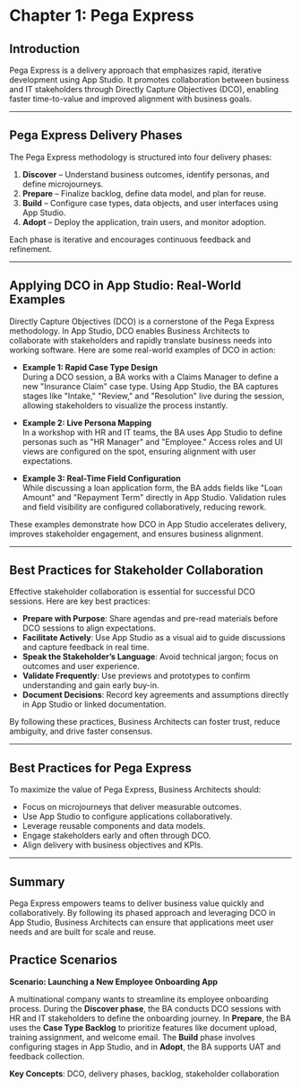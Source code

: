 # Chapter 1: Pega Express

## Introduction
Pega Express is a delivery approach that emphasizes rapid, iterative development using App Studio. It promotes collaboration between business and IT stakeholders through Directly Capture Objectives (DCO), enabling faster time-to-value and improved alignment with business goals.

---

## Pega Express Delivery Phases
The Pega Express methodology is structured into four delivery phases:

1. **Discover** – Understand business outcomes, identify personas, and define microjourneys.
2. **Prepare** – Finalize backlog, define data model, and plan for reuse.
3. **Build** – Configure case types, data objects, and user interfaces using App Studio.
4. **Adopt** – Deploy the application, train users, and monitor adoption.

Each phase is iterative and encourages continuous feedback and refinement.

---

## Applying DCO in App Studio: Real-World Examples

Directly Capture Objectives (DCO) is a cornerstone of the Pega Express methodology. In App Studio, DCO enables Business Architects to collaborate with stakeholders and rapidly translate business needs into working software. Here are some real-world examples of DCO in action:

- **Example 1: Rapid Case Type Design**  
  During a DCO session, a BA works with a Claims Manager to define a new "Insurance Claim" case type. Using App Studio, the BA captures stages like "Intake," "Review," and "Resolution" live during the session, allowing stakeholders to visualize the process instantly.

- **Example 2: Live Persona Mapping**  
  In a workshop with HR and IT teams, the BA uses App Studio to define personas such as "HR Manager" and "Employee." Access roles and UI views are configured on the spot, ensuring alignment with user expectations.

- **Example 3: Real-Time Field Configuration**  
  While discussing a loan application form, the BA adds fields like "Loan Amount" and "Repayment Term" directly in App Studio. Validation rules and field visibility are configured collaboratively, reducing rework.

These examples demonstrate how DCO in App Studio accelerates delivery, improves stakeholder engagement, and ensures business alignment.

---

## Best Practices for Stakeholder Collaboration
Effective stakeholder collaboration is essential for successful DCO sessions. Here are key best practices:

- **Prepare with Purpose**: Share agendas and pre-read materials before DCO sessions to align expectations.
- **Facilitate Actively**: Use App Studio as a visual aid to guide discussions and capture feedback in real time.
- **Speak the Stakeholder’s Language**: Avoid technical jargon; focus on outcomes and user experience.
- **Validate Frequently**: Use previews and prototypes to confirm understanding and gain early buy-in.
- **Document Decisions**: Record key agreements and assumptions directly in App Studio or linked documentation.

By following these practices, Business Architects can foster trust, reduce ambiguity, and drive faster consensus.

---

## Best Practices for Pega Express
To maximize the value of Pega Express, Business Architects should:

- Focus on microjourneys that deliver measurable outcomes.
- Use App Studio to configure applications collaboratively.
- Leverage reusable components and data models.
- Engage stakeholders early and often through DCO.
- Align delivery with business objectives and KPIs.

---

## Summary
Pega Express empowers teams to deliver business value quickly and collaboratively. By following its phased approach and leveraging DCO in App Studio, Business Architects can ensure that applications meet user needs and are built for scale and reuse.

## Practice Scenarios

**Scenario: Launching a New Employee Onboarding App**

A multinational company wants to streamline its employee onboarding process. During the **Discover phase**, the BA conducts DCO sessions with HR and IT stakeholders to define the onboarding journey. In **Prepare**, the BA uses the **Case Type Backlog** to prioritize features like document upload, training assignment, and welcome email. The **Build** phase involves configuring stages in App Studio, and in **Adopt**, the BA supports UAT and feedback collection.

**Key Concepts**: DCO, delivery phases, backlog, stakeholder collaboration
